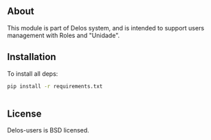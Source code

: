 ## About ##

This module is part of Delos system, and is intended to support users management with Roles and "Unidade".

## Installation ##

To install all deps:

```sh
pip install -r requirements.txt
```

```python

```

## License ##

Delos-users is BSD licensed.
